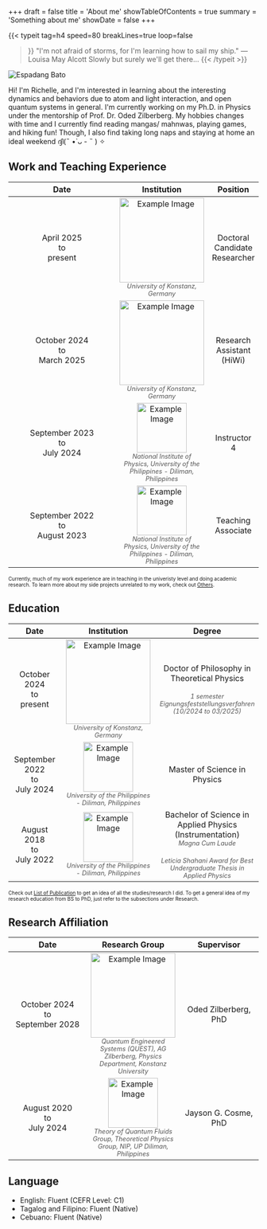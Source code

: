 +++
draft = false
title = 'About me'
showTableOfContents = true
summary = 'Something about me'
showDate = false
+++

{{< typeit 
  tag=h4
  speed=80
  breakLines=true
  loop=false
>}}
"I'm not afraid of storms, for I'm learning how to sail my ship." — Louisa May Alcott
Slowly but surely we'll get there...
{{< /typeit >}}


<div class="flex">
  <div class="flex-shrink-0">
    <img src="/img/about_top.JPG" alt="Espadang Bato" class="w-170 h-150 rounded-lg">
  </div>
  <div class="ml-3">
    <p>Hi! I'm Richelle, and I'm interested in learning about the interesting dynamics and behaviors due to atom and light interaction, and open quantum systems in general. I'm currently working on my Ph.D. in Physics under the mentorship of Prof. Dr. Oded Zilberberg. My hobbies changes with time and I currently find reading mangas/ mahnwas, playing games, and hiking fun! Though, I also find taking long naps and staying at home an ideal weekend ദ്ദി(˵ •̀ ᴗ - ˵ ) ✧ </p>
  
  </div>
</div>



## Work and Teaching Experience 
<table style="width: 100%; border-collapse: collapse;">
  <thead>
    <tr>
      <th style="text-align: center; vertical-align: middle; width: 200px;">Date</th>
      <th style="text-align: center; vertical-align: middle;">Institution</th>
      <th style="text-align: center; vertical-align: middle;">Position</th>
    </tr>
  </thead>
  <tbody>
    <tr>
      <td style="vertical-align: middle; text-align: center;">April 2025<br>to<br>present</td>
      <td style="text-align: center; vertical-align: middle;">
        <img src="/img/UKonlogo.png" alt="Example Image" width="170" style="display: block; margin-left: auto; margin-right: auto; margin-bottom: 0;">
        <span style="font-size: 0.8em; font-style: italic; color: #555; display: block; margin-top: 0;">University of Konstanz, Germany</span>
      </td>
      <td style="text-align: center; vertical-align: middle;">Doctoral Candidate Researcher</td>
    </tr>
    <tr>
      <td style="vertical-align: middle; text-align: center;"> October 2024<br>to<br>March 2025</td>
      <td style="text-align: center; vertical-align: middle;">
        <img src="/img/UKonlogo.png" alt="Example Image" width="170" style="display: block; margin-left: auto; margin-right: auto; margin-bottom: 0;">
        <span style="font-size: 0.8em; font-style: italic; color: #555; display: block; margin-top: 0;">University of Konstanz, Germany</span>
      </td>
      <td style="text-align: center; vertical-align: middle;">Research Assistant (HiWi)</td>
    </tr>
    <tr>
      <td style="vertical-align: middle; text-align: center;"> September 2023<br>to<br>July 2024</td>
      <td style="text-align: center; vertical-align: middle;">
        <img src="/img/NIPlogo.png" alt="Example Image" width="100" style="display: block; margin-left: auto; margin-right: auto; margin-bottom: 0;">
        <span style="font-size: 0.8em; font-style: italic; color: #555; display: block; margin-top: 0;">National Institute of Physics, University of the Philippines - Diliman, Philippines</span>
      </td>
      <td style="text-align: center; vertical-align: middle;">Instructor 4</td>
    </tr>
    <tr>
      <td style="vertical-align: middle; text-align: center;"> September 2022<br>to<br>August 2023</td>
      <td style="text-align: center; vertical-align: middle;">
        <img src="/img/NIPlogo.png" alt="Example Image" width="100" style="display: block; margin-left: auto; margin-right: auto; margin-bottom: 0;">
        <span style="font-size: 0.8em; font-style: italic; color: #555; display: block; margin-top: 0;">National Institute of Physics, University of the Philippines - Diliman, Philippines</span>
      </td>
      <td style="text-align: center; vertical-align: middle;">Teaching Associate</td>
  </tbody>
</table>
<font size="0.8">Currently, much of my work experience are in teaching in the univeristy level and doing academic research. To learn more about my side projects unrelated to my work, check out <a href="/posts/others/_others/">Others</a>.</font>


## Education
<table style="width: 100%; border-collapse: collapse;">
  <thead>
    <tr>
      <th style="text-align: center; vertical-align: middle; width: 200px;">Date</th>
      <th style="text-align: center; vertical-align: middle; width: 250px;">Institution</th>
      <th style="text-align: center; vertical-align: middle;">Degree</th>
    </tr>
  </thead>
  <tbody>
    <tr>
      <td style="vertical-align: middle; text-align: center;">October 2024<br>to<br>present</td>
      <td style="text-align: center; vertical-align: middle;">
        <img src="/img/UKonlogo.png" alt="Example Image" width="170" style="display: block; margin-left: auto; margin-right: auto; margin-bottom: 0;">
        <span style="font-size: 0.8em; font-style: italic; color: #555; display: block; margin-top: 0;">University of Konstanz, Germany</span>
      </td>
      <td style="text-align: center; vertical-align: middle;">Doctor of Philosophy in Theoretical Physics<br><span style="font-size: 0.8em; font-style: italic; color: #555; display: block; margin-top: 1.5em;">1 semester Eignungsfeststellungsverfahren (10/2024 to 03/2025)</span>
    </tr>
    <tr>
      <td style="vertical-align: middle; text-align: center;"> September 2022<br>to<br>July 2024</td>
      <td style="text-align: center; vertical-align: middle;">
        <img src="/img/UPlogo.png" alt="Example Image" width="100" style="display: block; margin-left: auto; margin-right: auto; margin-bottom: 0;">
        <span style="font-size: 0.8em; font-style: italic; color: #555; display: block; margin-top: 0;">University of the Philippines - Diliman, Philippines</span>
      </td>
      <td style="text-align: center; vertical-align: middle;">Master of Science in Physics</td>
    </tr>
    <tr>
      <td style="vertical-align: middle; text-align: center;"> August 2018<br>to<br>July 2022</td>
      <td style="text-align: center; vertical-align: middle;">
        <img src="/img/UPlogo.png" alt="Example Image" width="100" style="display: block; margin-left: auto; margin-right: auto; margin-bottom: 0;">
        <span style="font-size: 0.8em; font-style: italic; color: #555; display: block; margin-top: 0;">University of the Philippines - Diliman, Philippines</span>
      </td>
      <td style="text-align: center; vertical-align: middle;">Bachelor of Science in Applied Physics (Instrumentation)<br><span style="font-size: 0.8em; font-style: italic; color: #555; display: block; margin-top: 0;">Magna Cum Laude</span><br><span style="font-size: 0.8em; font-style: italic; color: #555; display: block; margin-top: 0;">Leticia Shahani Award for Best Undergraduate Thesis in Applied Physics
</span>
      </td>
    </tr>
  </tbody>
</table>
<font size="0.8">Check out <a href="/posts/research/listofpublication">List of Publication</a> to get an idea of all the studies/research I did. To get a general idea of my research education from BS to PhD, just refer to the subsections under Research. </font>

## Research Affiliation
<table style="width: 100%; border-collapse: collapse;">
  <thead>
    <tr>
      <th style="text-align: center; vertical-align: middle; width: 200px;">Date</th>
      <th style="text-align: center; vertical-align: middle;">Research Group</th>
      <th style="text-align: center; vertical-align: middle; width: 200px;">Supervisor</th>
    </tr>
  </thead>
  <tbody>
    <tr>
      <td style="vertical-align: middle; text-align: center;">October 2024<br>to<br>September 2028</td>
      <td style="text-align: center; vertical-align: middle;">
        <img src="/img/QUESTlogo.png" alt="Example Image" width="170" style="display: block; margin-left: auto; margin-right: auto; margin-bottom: 0;">
        <span style="font-size: 0.8em; font-style: italic; color: #555; display: block; margin-top: 0;"><a href="https://www.zilberberg.uni-konstanz.de/home/" target="_blank" style="text-decoration: none; color: #555;">Quantum Engineered Systems (QUEST), AG Zilberberg, Physics Department, Konstanz University</a></span>
      </td>
      <td style="text-align: center; vertical-align: middle;">Oded Zilberberg, PhD</td>
    </tr>
    <tr>
      <td style="vertical-align: middle; text-align: center;"> August 2020<br>to<br>July 2024</td>
      <td style="text-align: center; vertical-align: middle;">
        <img src="/img/TQFlogo.png" alt="Example Image" width="100" style="display: block; margin-left: auto; margin-right: auto; margin-bottom: 0;">
        <span style="font-size: 0.8em; font-style: italic; color: #555; display: block; margin-top: 0;"><a href="https://sites.google.com/view/jaysoncosme/tqf-group" target="_blank" style="text-decoration: none; color: #555;">Theory of Quantum Fluids Group, Theoretical Physics Group, NIP, UP Diliman, Philippines</a></span>
      </td>
      <td style="text-align: center; vertical-align: middle;">Jayson G. Cosme, PhD</td>
    </tr>
  </tbody>
</table>

## Language
<ul>
  <li>English: Fluent (CEFR Level: C1)</li>
  <li>Tagalog and Filipino: Fluent (Native)</li>
  <li>Cebuano: Fluent (Native)</li>
</ul>